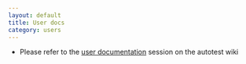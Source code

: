 ```yaml
---
layout: default
title: User docs
category: users
---
```


<ul>
<li>Please refer to the <a href="https://github.com/autotest/autotest/wiki/UserDocumentation">user documentation</a> session on the autotest wiki</li>
</ul>